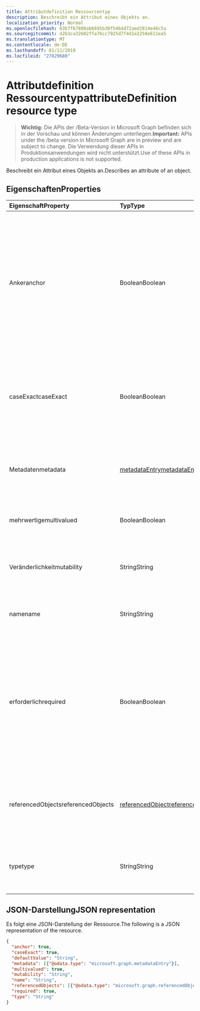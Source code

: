 ```yaml
---
title: Attributdefinition Ressourcentyp
description: Beschreibt ein Attribut eines Objekts an.
localization_priority: Normal
ms.openlocfilehash: 63b7f67808ab6695b30f5464d72aed2814e46c5a
ms.sourcegitcommit: d2b3ca32602ffa76cc7925d7f4d1e2258e611ea5
ms.translationtype: MT
ms.contentlocale: de-DE
ms.lasthandoff: 01/11/2019
ms.locfileid: "27829680"
---
```

# <a name="attributedefinition-resource-type"></a><span data-ttu-id="c44ab-103">Attributdefinition Ressourcentyp</span><span class="sxs-lookup"><span data-stu-id="c44ab-103">attributeDefinition resource type</span></span>

> <span data-ttu-id="c44ab-104">**Wichtig:** Die APIs der /Beta-Version in Microsoft Graph befinden sich in der Vorschau und können Änderungen unterliegen.</span><span class="sxs-lookup"><span data-stu-id="c44ab-104">**Important:** APIs under the /beta version in Microsoft Graph are in preview and are subject to change.</span></span> <span data-ttu-id="c44ab-105">Die Verwendung dieser APIs in Produktionsanwendungen wird nicht unterstützt.</span><span class="sxs-lookup"><span data-stu-id="c44ab-105">Use of these APIs in production applications is not supported.</span></span>

<span data-ttu-id="c44ab-106">Beschreibt ein Attribut eines Objekts an.</span><span class="sxs-lookup"><span data-stu-id="c44ab-106">Describes an attribute of an object.</span></span>

## <a name="properties"></a><span data-ttu-id="c44ab-107">Eigenschaften</span><span class="sxs-lookup"><span data-stu-id="c44ab-107">Properties</span></span>

| <span data-ttu-id="c44ab-108">Eigenschaft</span><span class="sxs-lookup"><span data-stu-id="c44ab-108">Property</span></span>      | <span data-ttu-id="c44ab-109">Typ</span><span class="sxs-lookup"><span data-stu-id="c44ab-109">Type</span></span>      | <span data-ttu-id="c44ab-110">Beschreibung</span><span class="sxs-lookup"><span data-stu-id="c44ab-110">Description</span></span>    |
|:--------------|:----------|:---------------|
|<span data-ttu-id="c44ab-111">Anker</span><span class="sxs-lookup"><span data-stu-id="c44ab-111">anchor</span></span>         |<span data-ttu-id="c44ab-112">Boolean</span><span class="sxs-lookup"><span data-stu-id="c44ab-112">Boolean</span></span>    | <span data-ttu-id="c44ab-113">`true`Wenn das Attribut als Anker für das Objekt verwendet werden soll.</span><span class="sxs-lookup"><span data-stu-id="c44ab-113">`true` if the attribute should be used as the anchor for the object.</span></span> <span data-ttu-id="c44ab-114">Anchor Attribute benötigen einen eindeutigen Wert, der ein Objekt identifiziert und unveränderlich sein müssen.</span><span class="sxs-lookup"><span data-stu-id="c44ab-114">Anchor attributes must have a unique value identifying an object, and must be immutable.</span></span> <span data-ttu-id="c44ab-115">Der Standardwert lautet `false`.</span><span class="sxs-lookup"><span data-stu-id="c44ab-115">Default is `false`.</span></span> <span data-ttu-id="c44ab-116">Eine und nur ein einziges die Attribute des Objekts muss als Verankerung Unterstützung der Synchronisierung festgelegt werden.</span><span class="sxs-lookup"><span data-stu-id="c44ab-116">One, and only one, of the object's attributes must be designated as the anchor to support synchronization.</span></span> |
|<span data-ttu-id="c44ab-117">caseExact</span><span class="sxs-lookup"><span data-stu-id="c44ab-117">caseExact</span></span>      |<span data-ttu-id="c44ab-118">Boolean</span><span class="sxs-lookup"><span data-stu-id="c44ab-118">Boolean</span></span>    |<span data-ttu-id="c44ab-119">`true`Wenn der Wert dieses Attributs wie die Groß-/Kleinschreibung beachtet behandelt werden soll.</span><span class="sxs-lookup"><span data-stu-id="c44ab-119">`true` if value of this attribute should be treated as case-sensitive.</span></span> <span data-ttu-id="c44ab-120">Diese Einstellung wirkt sich auf wie das Synchronisierungsmodul Änderungen für das Attribut erkennt.</span><span class="sxs-lookup"><span data-stu-id="c44ab-120">This setting affects how the synchronization engine detects changes for the attribute.</span></span>|
|<span data-ttu-id="c44ab-121">Metadaten</span><span class="sxs-lookup"><span data-stu-id="c44ab-121">metadata</span></span>       |[<span data-ttu-id="c44ab-122">metadataEntry</span><span class="sxs-lookup"><span data-stu-id="c44ab-122">metadataEntry</span></span>](../resources/synchronization-metadataentry.md)    |<span data-ttu-id="c44ab-123">Zusätzliche Erweiterungseigenschaften.</span><span class="sxs-lookup"><span data-stu-id="c44ab-123">Additional extension properties.</span></span> <span data-ttu-id="c44ab-124">Es sei denn, Sie explizit erwähnt, sollte Metadatenwerte nicht geändert werden.</span><span class="sxs-lookup"><span data-stu-id="c44ab-124">Unless mentioned explicitly, metadata values should not be changed.</span></span>|
|<span data-ttu-id="c44ab-125">mehrwertige</span><span class="sxs-lookup"><span data-stu-id="c44ab-125">multivalued</span></span>    |<span data-ttu-id="c44ab-126">Boolean</span><span class="sxs-lookup"><span data-stu-id="c44ab-126">Boolean</span></span>    |<span data-ttu-id="c44ab-127">`true`Wenn ein Attribut mehrere Werte zulässig sind.</span><span class="sxs-lookup"><span data-stu-id="c44ab-127">`true` if an attribute can have multiple values.</span></span> <span data-ttu-id="c44ab-128">Der Standardwert lautet `false`.</span><span class="sxs-lookup"><span data-stu-id="c44ab-128">Default is `false`.</span></span>|
|<span data-ttu-id="c44ab-129">Veränderlichkeit</span><span class="sxs-lookup"><span data-stu-id="c44ab-129">mutability</span></span>     |<span data-ttu-id="c44ab-130">String</span><span class="sxs-lookup"><span data-stu-id="c44ab-130">String</span></span>     |<span data-ttu-id="c44ab-131">Ein Attribut Veränderlichkeit.</span><span class="sxs-lookup"><span data-stu-id="c44ab-131">An attribute's mutability.</span></span> <span data-ttu-id="c44ab-132">Mögliche Werte sind: `ReadWrite`, `ReadOnly`, `Immutable`, `WriteOnly`.</span><span class="sxs-lookup"><span data-stu-id="c44ab-132">Possible values are:  `ReadWrite`, `ReadOnly`, `Immutable`, `WriteOnly`.</span></span> <span data-ttu-id="c44ab-133">Der Standardwert lautet `ReadWrite`.</span><span class="sxs-lookup"><span data-stu-id="c44ab-133">Default is `ReadWrite`.</span></span>|
|<span data-ttu-id="c44ab-134">name</span><span class="sxs-lookup"><span data-stu-id="c44ab-134">name</span></span>           |<span data-ttu-id="c44ab-135">String</span><span class="sxs-lookup"><span data-stu-id="c44ab-135">String</span></span>     |<span data-ttu-id="c44ab-136">Name des Attributs.</span><span class="sxs-lookup"><span data-stu-id="c44ab-136">Name of the attribute.</span></span> <span data-ttu-id="c44ab-137">Muss innerhalb der Objektdefinition eindeutig sein.</span><span class="sxs-lookup"><span data-stu-id="c44ab-137">Must be unique within the object definition.</span></span> <span data-ttu-id="c44ab-138">Lässt keine Nullwerte zu.</span><span class="sxs-lookup"><span data-stu-id="c44ab-138">Not nullable.</span></span>|
|<span data-ttu-id="c44ab-139">erforderlich</span><span class="sxs-lookup"><span data-stu-id="c44ab-139">required</span></span>       |<span data-ttu-id="c44ab-140">Boolean</span><span class="sxs-lookup"><span data-stu-id="c44ab-140">Boolean</span></span>    |<span data-ttu-id="c44ab-141">`true`Wenn das Attribut erforderlich ist.</span><span class="sxs-lookup"><span data-stu-id="c44ab-141">`true` if attribute is required.</span></span> <span data-ttu-id="c44ab-142">Objekt kann nicht erstellt werden, wenn die erforderlichen Attribute fehlen.</span><span class="sxs-lookup"><span data-stu-id="c44ab-142">Object can not be created if any of the required attributes are missing.</span></span> <span data-ttu-id="c44ab-143">Wenn das required-Attribut während der Synchronisierung keinen Wert aufweist, wird der Standardwert verwendet werden.</span><span class="sxs-lookup"><span data-stu-id="c44ab-143">If during synchronization, the required attribute has no value, the default value will be used.</span></span> <span data-ttu-id="c44ab-144">Wenn der Standardwert nicht festgelegt wurde, wird die Synchronisierung einen Fehler aufgezeichnet.</span><span class="sxs-lookup"><span data-stu-id="c44ab-144">If default the value was not set, synchronization will record an error.</span></span>|
|<span data-ttu-id="c44ab-145">referencedObjects</span><span class="sxs-lookup"><span data-stu-id="c44ab-145">referencedObjects</span></span>|[<span data-ttu-id="c44ab-146">referencedObject</span><span class="sxs-lookup"><span data-stu-id="c44ab-146">referencedObject</span></span>](../resources/synchronization-referencedobject.md) |<span data-ttu-id="c44ab-147">Für Attribute mit `reference` eingeben, Listen die Objekte verwiesen wird (beispielsweise die `manager` Attribut würde auflisten `User` als das referenzierte Objekt).</span><span class="sxs-lookup"><span data-stu-id="c44ab-147">For attributes with `reference` type, lists referenced objects (for example, the `manager` attribute would list `User` as the referenced object).</span></span>|
|<span data-ttu-id="c44ab-148">type</span><span class="sxs-lookup"><span data-stu-id="c44ab-148">type</span></span>           |<span data-ttu-id="c44ab-149">String</span><span class="sxs-lookup"><span data-stu-id="c44ab-149">String</span></span>     |<span data-ttu-id="c44ab-150">Attributtyp Wert.</span><span class="sxs-lookup"><span data-stu-id="c44ab-150">Attribute value type.</span></span> <span data-ttu-id="c44ab-151">Mögliche Werte: `String`, `Integer`, `Reference`, `Binary`, `Boolean`.</span><span class="sxs-lookup"><span data-stu-id="c44ab-151">Possible values are: `String`, `Integer`, `Reference`, `Binary`, `Boolean`.</span></span> <span data-ttu-id="c44ab-152">Der Standardwert lautet `String`.</span><span class="sxs-lookup"><span data-stu-id="c44ab-152">Default is `String`.</span></span>|

## <a name="json-representation"></a><span data-ttu-id="c44ab-153">JSON-Darstellung</span><span class="sxs-lookup"><span data-stu-id="c44ab-153">JSON representation</span></span>

<span data-ttu-id="c44ab-154">Es folgt eine JSON-Darstellung der Ressource.</span><span class="sxs-lookup"><span data-stu-id="c44ab-154">The following is a JSON representation of the resource.</span></span>

<!-- {
  "blockType": "resource",
  "optionalProperties": [

  ],
  "@odata.type": "microsoft.graph.attributeDefinition"
}-->

```json
{
  "anchor": true,
  "caseExact": true,
  "defaultValue": "String",
  "metadata": [{"@odata.type": "microsoft.graph.metadataEntry"}],
  "multivalued": true,
  "mutability": "String",
  "name": "String",
  "referencedObjects": [{"@odata.type": "microsoft.graph.referencedObject"}],
  "required": true,
  "type": "String"
}

```

<!-- uuid: 8fcb5dbc-d5aa-4681-8e31-b001d5168d79
2015-10-25 14:57:30 UTC -->
<!-- {
  "type": "#page.annotation",
  "description": "attributeDefinition resource",
  "keywords": "",
  "section": "documentation",
  "tocPath": ""
}-->
